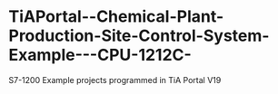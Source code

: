 # TiAPortal--Chemical-Plant-Production-Site-Control-System-Example---CPU-1212C-
S7-1200 Example projects programmed in TiA Portal V19
